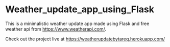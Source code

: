 # Weather_update_app_using_Flask
This is a minimalistic weather update app made using Flask and free weather api from https://www.weatherapi.com/.

Check out the project live at https://weatherupdatebytareq.herokuapp.com/ 

